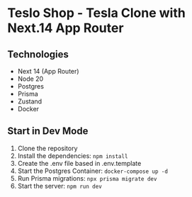 # Teslo Shop - Tesla Clone with Next.14 App Router

## Technologies

- Next 14 (App Router)
- Node 20
- Postgres
- Prisma
- Zustand
- Docker

## Start in Dev Mode

1. Clone the repository
2. Install the dependencies: ```npm install```
3. Create the .env file based in .env.template
4. Start the Postgres Container: ```docker-compose up -d```
5. Run Prisma migrations: ```npx prisma migrate dev```
6. Start the server: ```npm run dev```
